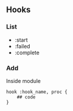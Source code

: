 ## Hooks

### List

* :start
* :failed
* :complete

### Add

Inside module

	hook :hook_name, proc {
		## code	
	}